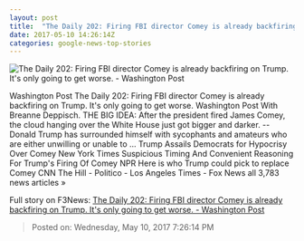 ```yaml
---
layout: post
title:  "The Daily 202: Firing FBI director Comey is already backfiring on Trump. It's only going to get worse. - Washington Post"
date: 2017-05-10 14:26:14Z
categories: google-news-top-stories
---
```


![The Daily 202: Firing FBI director Comey is already backfiring on Trump. It's only going to get worse. - Washington Post](https://images.washingtonpost.com/?url=https://palomaimages.washingtonpost.com/pr2/1e4baee220f8f91b0fd98925b26983a3-833-470-Trump_Comey_91728cfaca.jpg&w=1484&op=resize&opt=1&filter=antialias)

Washington Post The Daily 202: Firing FBI director Comey is already backfiring on Trump. It's only going to get worse. Washington Post With Breanne Deppisch. THE BIG IDEA: After the president fired James Comey, the cloud hanging over the White House just got bigger and darker. -- Donald Trump has surrounded himself with sycophants and amateurs who are either unwilling or unable to ... Trump Assails Democrats for Hypocrisy Over Comey New York Times Suspicious Timing And Convenient Reasoning For Trump's Firing Of Comey NPR Here is who Trump could pick to replace Comey CNN The Hill - Politico - Los Angeles Times - Fox News all 3,783 news articles »


Full story on F3News: [The Daily 202: Firing FBI director Comey is already backfiring on Trump. It's only going to get worse. - Washington Post](http://www.f3nws.com/n/gmR4MC)

> Posted on: Wednesday, May 10, 2017 7:26:14 PM
